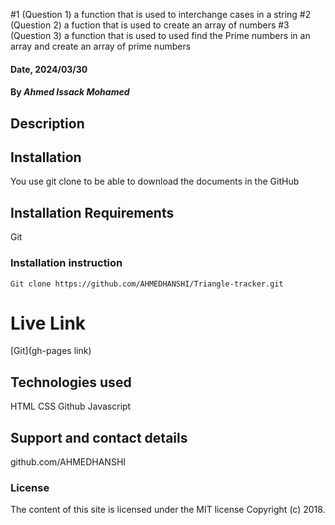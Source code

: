 #1 (Question 1)
a function that is used to interchange cases in a string 
#2 (Question 2)
a fuction that is used to create an array of numbers
#3 (Question 3)
a function that is used to used find the Prime numbers in an array and create an array of prime numbers

#### Date, 2024/03/30

#### By *Ahmed Issack Mohamed*

## Description


## Installation
You use git clone to be able to download the documents in the GitHub

## Installation Requirements
Git

### Installation instruction
```
Git clone https://github.com/AHMEDHANSHI/Triangle-tracker.git

```

# Live Link
[Git](gh-pages link)

## Technologies used
HTML
CSS
Github
Javascript

## Support and contact details
github.com/AHMEDHANSHI

### License
The content of this site is licensed under the MIT license
Copyright (c) 2018.
